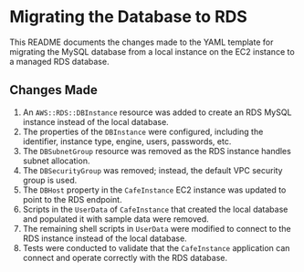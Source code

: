 # Migrating the Database to RDS

This README documents the changes made to the YAML template for migrating the MySQL database from a local instance on the EC2 instance to a managed RDS database.

## Changes Made

1. An `AWS::RDS::DBInstance` resource was added to create an RDS MySQL instance instead of the local database.
2. The properties of the `DBInstance` were configured, including the identifier, instance type, engine, users, passwords, etc.
3. The `DBSubnetGroup` resource was removed as the RDS instance handles subnet allocation.
4. The `DBSecurityGroup` was removed; instead, the default VPC security group is used.
5. The `DBHost` property in the `CafeInstance` EC2 instance was updated to point to the RDS endpoint.
6. Scripts in the `UserData` of `CafeInstance` that created the local database and populated it with sample data were removed.
7. The remaining shell scripts in `UserData` were modified to connect to the RDS instance instead of the local database.
8. Tests were conducted to validate that the `CafeInstance` application can connect and operate correctly with the RDS database.
